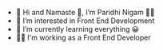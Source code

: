 - 👋 Hi and Namaste 🙏, I’m Paridhi Nigam 👩‍⚖️
- 👀 I’m interested in Front End Development
- 🌱 I’m currently learning everything 😀
- 👩‍💻 I'm working as a Front End Developer


<!---
paridhinigam80/paridhinigam80 is a ✨ special ✨ repository because its `README.md` (this file) appears on your GitHub profile.
You can click the Preview link to take a look at your changes.
--->
